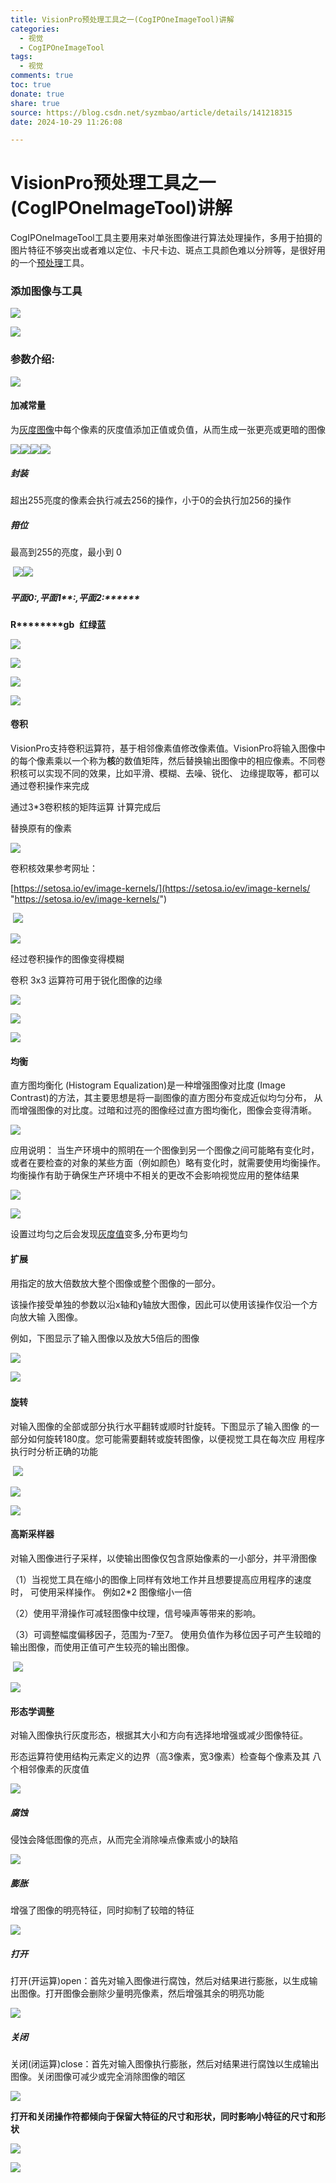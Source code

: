 ```yaml
---
title: VisionPro预处理工具之一(CogIPOneImageTool)讲解
categories:
  - 视觉
  - CogIPOneImageTool
tags:
  - 视觉
comments: true
toc: true
donate: true
share: true
source: https://blog.csdn.net/syzmbao/article/details/141218315
date: 2024-10-29 11:26:08

---
```


# VisionPro预处理工具之一(CogIPOneImageTool)讲解

CogIPOneImageTool工具主要用来对单张图像进行算法处理操作，多用于拍摄的图片特征不够突出或者难以定位、卡尺卡边、斑点工具颜色难以分辨等，是很好用的一个[预处理](https://so.csdn.net/so/search?q=%E9%A2%84%E5%A4%84%E7%90%86&spm=1001.2101.3001.7020)工具。

### ******添加图像与工具******

![](https://i-blog.csdnimg.cn/direct/9ad95e8e5b10442395d084899432535b.png)

![](https://i-blog.csdnimg.cn/direct/a634f99513234124b168684c051afcbb.png)

### ******参数介绍:******

![](https://i-blog.csdnimg.cn/direct/c71e3f5384294fc8831bda83459e1153.png)

#### ******加减常量******

为[灰度图像](https://so.csdn.net/so/search?q=%E7%81%B0%E5%BA%A6%E5%9B%BE%E5%83%8F&spm=1001.2101.3001.7020)中每个像素的灰度值添加正值或负值，从而生成一张更亮或更暗的图像

![](https://i-blog.csdnimg.cn/direct/41e38f4f1204464faede2ccb5d42bd7d.png)![](https://i-blog.csdnimg.cn/direct/049f2db9304846b7a930a5c2b05421c0.png)![](https://i-blog.csdnimg.cn/direct/2e3dec7387144205bb9912b35b191e26.png)![](https://i-blog.csdnimg.cn/direct/17e5612fe45443aa8dfaff38e0bd8bc7.png)

##### ******封装******

超出255亮度的像素会执行减去256的操作，小于0的会执行加256的操作  

##### ******箝位******

最高到255的亮度，最小到 0

 ![](https://i-blog.csdnimg.cn/direct/a6961c21b418414e9f91eaba9ca3ea21.png)![](https://i-blog.csdnimg.cn/direct/b56a5b449a1b4cff909be0fb6fdd1a3c.png)

##### ******平面********0:********,平面1********:********,平面********2:******

****R********gb****  ****红绿蓝****

![](https://i-blog.csdnimg.cn/direct/49f551ba8bfb45b2b8b94d45750d9d75.png)

![](https://i-blog.csdnimg.cn/direct/5534161c50bb40278a795f58e9ad7515.png)

![](https://i-blog.csdnimg.cn/direct/e736fd1000d745e6a74b893f0bc3bc24.png)

![](https://i-blog.csdnimg.cn/direct/4585b8a77f8e41338e3dc1774875b536.png)

#### ******卷积******

VisionPro支持卷积运算符，基于相邻像素值修改像素值。VisionPro将输入图像中的每个像素乘以一个称为****核****的数值矩阵，然后替换输出图像中的相应像素。不同卷积核可以实现不同的效果，比如平滑、模糊、去噪、锐化、 边缘提取等，都可以通过卷积操作来完成

通过3\*3卷积核的矩阵运算 计算完成后

替换原有的像素

![](https://i-blog.csdnimg.cn/direct/f8df26245cd54c1db3a38e546b4e01f9.png)

卷积核效果参考网址：

[https://setosa.io/ev/image-kernels/](https://setosa.io/ev/image-kernels/ "https://setosa.io/ev/image-kernels/")

 ![](https://i-blog.csdnimg.cn/direct/0858adeeef664e11882848bfcd89f3e6.png)

![](https://i-blog.csdnimg.cn/direct/0070a4f4a7da4a34b4ab820b0e052860.png)

经过卷积操作的图像变得模糊

卷积 3x3 运算符可用于锐化图像的边缘

![](https://i-blog.csdnimg.cn/direct/7aeaa4950dad4e48b049563c40663f81.png)

![](https://i-blog.csdnimg.cn/direct/428877cf513d46dcbbcf328dad8b9c6f.png)

![](https://i-blog.csdnimg.cn/direct/225e96833fd8441bb21025d67cd4a52b.png)

#### ******均衡******

直方图均衡化 (Histogram Equalization)是一种增强图像对比度 (Image Contrast)的方法，其主要思想是将一副图像的直方图分布变成近似均匀分布， 从而增强图像的对比度。过暗和过亮的图像经过直方图均衡化，图像会变得清晰。

![](https://i-blog.csdnimg.cn/direct/970167206d1f40fe93462b1e6571a3dd.png)

应用说明： 当生产环境中的照明在一个图像到另一个图像之间可能略有变化时， 或者在要检查的对象的某些方面（例如颜色）略有变化时，就需要使用均衡操作。 均衡操作有助于确保生产环境中不相关的更改不会影响视觉应用的整体结果 

![](https://i-blog.csdnimg.cn/direct/5a6a0da5ed074b86a8441b4996919200.png)

![](https://i-blog.csdnimg.cn/direct/918b7923c4544bf6b09d3df82022f77f.png)

设置过均匀之后会发现[灰度值](https://so.csdn.net/so/search?q=%E7%81%B0%E5%BA%A6%E5%80%BC&spm=1001.2101.3001.7020)变多,分布更均匀

#### ******扩展******

用指定的放大倍数放大整个图像或整个图像的一部分。

该操作接受单独的参数以沿x轴和y轴放大图像，因此可以使用该操作仅沿一个方向放大输 入图像。

例如，下图显示了输入图像以及放大5倍后的图像

![](https://i-blog.csdnimg.cn/direct/bb822e4f08394658adda5f86336b2a1d.png)

![](https://i-blog.csdnimg.cn/direct/f23c7af8bbc942c79f811d95a5760812.png) 

#### ******旋转******

对输入图像的全部或部分执行水平翻转或顺时针旋转。下图显示了输入图像 的一部分如何旋转180度。您可能需要翻转或旋转图像，以便视觉工具在每次应 用程序执行时分析正确的功能

 ![](https://i-blog.csdnimg.cn/direct/3c92cab9902f462bb1eb74d7b1da053f.png)

![](https://i-blog.csdnimg.cn/direct/7af911ffad484d6a8cd9b19131b27e25.png)

![](https://i-blog.csdnimg.cn/direct/9fbb9c71da7b4c02b8da06cd760d52b4.png)

#### ******高斯采样器******

对输入图像进行子采样，以使输出图像仅包含原始像素的一小部分，并平滑图像

（1）当视觉工具在缩小的图像上同样有效地工作并且想要提高应用程序的速度时， 可使用采样操作。 例如2\*2 图像缩小一倍

（2）使用平滑操作可减轻图像中纹理，信号噪声等带来的影响。

（3）可调整幅度偏移因子，范围为-7至7。 使用负值作为移位因子可产生较暗的输出图像，而使用正值可产生较亮的输出图像。

 ![](https://i-blog.csdnimg.cn/direct/b7947598ea98487a92c0eb7d69a81524.png)

![](https://i-blog.csdnimg.cn/direct/6df06496f05e47aa9862142e952d09ac.png)

#### ******形态学调整******

对输入图像执行灰度形态，根据其大小和方向有选择地增强或减少图像特征。

形态运算符使用结构元素定义的边界（高3像素，宽3像素）检查每个像素及其 八个相邻像素的灰度值

![](https://i-blog.csdnimg.cn/direct/befaa775b9c1445d9534d86357989cf7.png)

##### ******腐蚀******

侵蚀会降低图像的亮点，从而完全消除噪点像素或小的缺陷

![](https://i-blog.csdnimg.cn/direct/99896063a144422b8508022edbb3ad8e.png)

##### ******膨胀******

增强了图像的明亮特征，同时抑制了较暗的特征

![](https://i-blog.csdnimg.cn/direct/9b19aa46b4654246bfefac208bcf8a82.png)

##### ******打开******

打开(开运算)open：首先对输入图像进行腐蚀，然后对结果进行膨胀，以生成输出图像。打开图像会删除少量明亮像素，然后增强其余的明亮功能

![](https://i-blog.csdnimg.cn/direct/c3552dd556ce4dacaa1b846428156c89.png)

##### ******关闭******

关闭(闭运算)close：首先对输入图像执行膨胀，然后对结果进行腐蚀以生成输出图像。关闭图像可减少或完全消除图像的暗区

![](https://i-blog.csdnimg.cn/direct/99bf124dfe404ece844ddb3c2d8206ce.png)

****打开和关闭操作符都倾向于保留大特征的尺寸和形状，同时影响小特征的尺寸和形状****

![](https://i-blog.csdnimg.cn/direct/07cfe6a9d3cf4da7a2ccf81843d392f9.png)

![](https://i-blog.csdnimg.cn/direct/d2b85453fcc246489031ce822969bc26.png)

####
